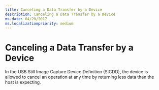 ```yaml
---
title: Canceling a Data Transfer by a Device
description: Canceling a Data Transfer by a Device
ms.date: 04/20/2017
ms.localizationpriority: medium
---
```


# Canceling a Data Transfer by a Device





In the USB Still Image Capture Device Definition (SICDD), the device is allowed to cancel an operation at any time by returning less data than the host is expecting.

 

 




